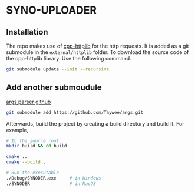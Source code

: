 # SYNO-UPLOADER

## Installation

The repo makes use of [cpp-httplib](https://github.com/yhirose/cpp-httplib) for the http requests. It is added as a  git submodule in the `external/httplib` folder. To download the source code of the cpp-httplib library. Use the following command.

```bash
git submodule update --init --recursive
```

## Add another submoudule

[args parser github](https://github.com/Taywee/args.git)

```bash
git submodule add https://github.com/Taywee/args.git
```

Afterwards, build the project by creating a build directory and build it. For example,

```bash
# In the source root
mkdir build && cd build

cmake ..
cmake --build .

# Run the executable
./Debug/SYNODER.exe     # in Windows
./SYNODER               # in MacOS
```
